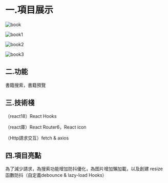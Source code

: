 # 一.項目展示

![book](https://user-images.githubusercontent.com/106876072/194536011-57349510-94ed-4e75-80be-4b76ea433a5a.jpg)

![book1](https://user-images.githubusercontent.com/106876072/194536021-83aac172-1bcb-4f3f-b486-52f77b8a76bf.jpg)

![book2](https://user-images.githubusercontent.com/106876072/194536031-4a050860-1778-4367-a989-19c470139069.jpg)

![book3](https://user-images.githubusercontent.com/106876072/194536044-39871058-f29e-4fc0-84ca-f4b97c51962c.jpg)


## 二.功能

書籍搜索，書籍預覽

## 三.技術棧

（react18）React Hooks

（react庫）React Router6，React icon 

（Http請求交互）fetch & axios

## 四.項目亮點

為了減少請求，為搜索功能增加防抖優化，為图片增加懶加載，以及創建 resize 函數防抖（自定義debounce & lazy-load Hooks）
